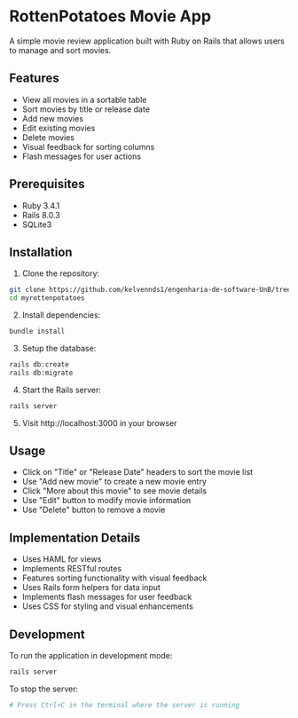 # RottenPotatoes Movie App

A simple movie review application built with Ruby on Rails that allows users to manage and sort movies.

## Features

- View all movies in a sortable table
- Sort movies by title or release date
- Add new movies
- Edit existing movies
- Delete movies
- Visual feedback for sorting columns
- Flash messages for user actions

## Prerequisites

- Ruby 3.4.1
- Rails 8.0.3
- SQLite3

## Installation

1. Clone the repository:
```bash
git clone https://github.com/kelvennds1/engenharia-de-software-UnB/tree/main/Homework-02/myrottenpotatoes
cd myrottenpotatoes
```

2. Install dependencies:
```bash
bundle install
```

3. Setup the database:
```bash
rails db:create
rails db:migrate
```

4. Start the Rails server:
```bash
rails server
```

5. Visit http://localhost:3000 in your browser

## Usage

- Click on "Title" or "Release Date" headers to sort the movie list
- Use "Add new movie" to create a new movie entry
- Click "More about this movie" to see movie details
- Use "Edit" button to modify movie information
- Use "Delete" button to remove a movie

## Implementation Details

- Uses HAML for views
- Implements RESTful routes
- Features sorting functionality with visual feedback
- Uses Rails form helpers for data input
- Implements flash messages for user feedback
- Uses CSS for styling and visual enhancements

## Development

To run the application in development mode:

```bash
rails server
```

To stop the server:
```bash
# Press Ctrl+C in the terminal where the server is running
```
